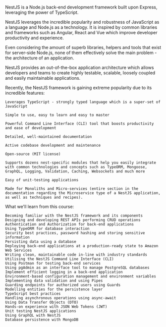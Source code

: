 NestJS is a Node.js back-end development framework built upon Express, leveraging the power of TypeScript.

NestJS leverages the incredible popularity and robustness of JavaScript as a language and Node.js as a technology. It is inspired by common libraries and frameworks such as Angular, React and Vue which improve developer productivity and experience.

Even considering the amount of superb libraries, helpers and tools that exist for server-side Node.js, none of them effectively solve the main problem - the architecture of an application.

NestJS provides an out-of-the-box application architecture which allows developers and teams to create highly testable, scalable, loosely coupled and easily maintainable applications.

Recently, the NestJS framework is gaining extreme popularity due to its incredible features:

    Leverages TypeScript - strongly typed language which is a super-set of JavaScript

    Simple to use, easy to learn and easy to master

    Powerful Command Line Interface (CLI) tool that boosts productivity and ease of development

    Detailed, well-maintained documentation

    Active codebase development and maintenance

    Open-source (MIT license)

    Supports dozens nest-specific modules that help you easily integrate with common technologies and concepts such as TypeORM, Mongoose, GraphQL, Logging, Validation, Caching, Websockets and much more

    Easy of unit-testing applications

    Made for Monoliths and Micro-services (entire section in the documentation regarding the Microservice type of a NestJS application, as well as techniques and recipes).

What we'll learn from this course: 

    Becoming familiar with the NestJS framework and its components
    Designing and developing REST APIs performing CRUD operations
    Authentication and Authorization for back-end applications
    Using TypeORM for database interaction
    Security best practices, password hashing and storing sensitive information
    Persisting data using a database
    Deploying back-end applications at a production-ready state to Amazon Web Services
    Writing clean, maintainable code in-line with industry standards
    Utilising the NestJS Command Line Interface (CLI)
    Using Postman for testing back-end services
    Using pgAdmin as an interface tool to manage PostgreSQL databases
    Implement efficient logging in a back-end application
    Environment-based configuration management and environment variables
    Implementing data validation and using Pipes
    Guarding endpoints for authorized users using Guards
    Modelling entities for the persistence layer
    TypeScript best practices
    Handling asynchronous operations using async-await
    Using Data Transfer Objects (DTO)
    Hands-on experience with JSON Web Tokens (JWT)
    Unit testing NestJS applications
    Using GraphQL with NestJS
    Database persistence with MongoDB



